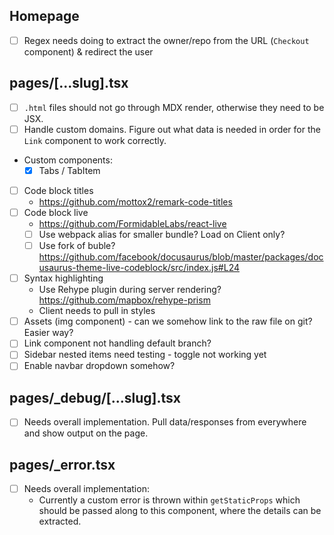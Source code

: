 ## Homepage

- [ ] Regex needs doing to extract the owner/repo from the URL (`Checkout` component) & redirect the user

## pages/[...slug].tsx

- [ ] `.html` files should not go through MDX render, otherwise they need to be JSX.
- [ ] Handle custom domains. Figure out what data is needed in order for the `Link` component to work correctly.
- Custom components:
  - [x] Tabs / TabItem
- [ ] Code block titles
  - https://github.com/mottox2/remark-code-titles
- [ ] Code block live
  - https://github.com/FormidableLabs/react-live
  - [ ] Use webpack alias for smaller bundle? Load on Client only?
  - [ ] Use fork of buble? https://github.com/facebook/docusaurus/blob/master/packages/docusaurus-theme-live-codeblock/src/index.js#L24
- [ ] Syntax highlighting
  - Use Rehype plugin during server rendering? https://github.com/mapbox/rehype-prism
  - Client needs to pull in styles
- [ ] Assets (img component) - can we somehow link to the raw file on git? Easier way?
- [ ] Link component not handling default branch?
- [ ] Sidebar nested items need testing - toggle not working yet
- [ ] Enable navbar dropdown somehow?

## pages/_debug/[...slug].tsx

- [ ] Needs overall implementation. Pull data/responses from everywhere and show output on the page.

## pages/_error.tsx

- [ ] Needs overall implementation:
   - Currently a custom error is thrown within `getStaticProps` which should be passed along to this component, where the details can be extracted.